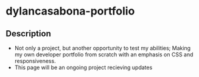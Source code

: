 # dylancasabona-portfolio

## Description

- Not only a project, but another opportunity to test my abilities; Making my own developer portfolio from scratch with an emphasis on CSS and responsiveness. 
- This page will be an ongoing project recieving updates 
